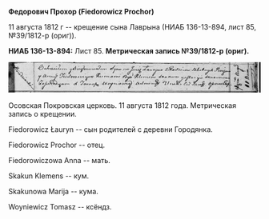 **Федорович Прохор (Fiedorowicz Prochor)**

11 августа 1812 г -- крещение сына Лаврына (НИАБ 136-13-894, лист 85,
№39/1812-р (ориг)).

**НИАБ 136-13-894:** Лист 85. **Метрическая запись №39/1812-р (ориг).**

![](./media/ac9b39832c022ee8eeae3a45a51091a789104f8e.png)

Осовская Покровская церковь. 11 августа 1812 года. Метрическая запись о
крещении.

Fiedorowicz Łauryn -- сын родителей с деревни Городянка.

Fiedorowicz Prochor -- отец.

Fiedorowiczowa Anna -- мать.

Skakun Klemens -- кум.

Skakunowa Marija -- кума.

Woyniewicz Tomasz -- ксёндз.

